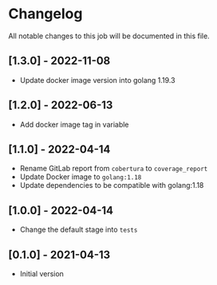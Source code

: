 # Changelog
All notable changes to this job will be documented in this file.

## [1.3.0] - 2022-11-08
* Update docker image version into golang 1.19.3

## [1.2.0] - 2022-06-13
* Add docker image tag in variable 

## [1.1.0] - 2022-04-14
* Rename GitLab report from `cobertura` to `coverage_report`
* Update Docker image to `golang:1.18`
* Update dependencies to be compatible with golang:1.18

## [1.0.0] - 2022-04-14
* Change the default stage into `tests`

## [0.1.0] - 2021-04-13
* Initial version

